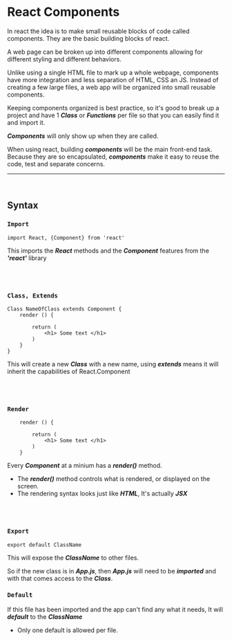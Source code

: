 # React Components

In react the idea is to make small reusable blocks of code called components. They are the basic building blocks of react.

A web page can be broken up into different components allowing for different styling and different behaviors. 

Unlike using a single HTML file to mark up a whole webpage, components have more integration and less separation of HTML, CSS an JS. Instead of creating a few large files, a web app will be organized into small reusable components.

Keeping components organized is best practice, so it's good to break up a project and have 1 **_Class_** or **_Functions_** per file so that you can easily find it and import it.

**_Components_** will only show up when they are called.

When using react, building **_components_** will be the main front-end task. Because they are so encapsulated, **_components_** make it easy to reuse the code, test and separate concerns.

---

<br>

## Syntax

###  `Import`

```
import React, {Component} from 'react'
```

This imports the **_React_** methods and the **_Component_** features from the **_'react'_** library

<br>
<br>

### `Class, Extends`
``` 
Class NameOfClass extends Component {
    render () {

        return (
            <h1> Some text </h1>
        )
    }
}
```

This will create a new **_Class_** with a new name, using **_extends_** means it will inherit the capabilities of React.Component

<br>
<br>


### `Render`
``` 
    render () {

        return (
            <h1> Some text </h1>
        )
    }
```
Every **_Component_** at a minium has a **_render()_** method.

* The **_render()_** method controls what is rendered, or displayed on the screen.
* The rendering syntax looks just like **_HTML_**, It's actually **_JSX_**

<br>
<br>


### `Export`
``` 
export default ClassName
```

This will expose the **_ClassName_** to other files. 

So if the new class is in **_App.js_**, then **_App.js_** will need to be **_imported_** and with that comes access to the **_Class_**.

### `Default`
If this file has been imported and the app can't find any what it needs, It will **_default_** to the **_ClassName_**

* Only one default is allowed per file.

